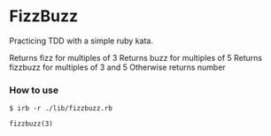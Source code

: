 # FizzBuzz

Practicing TDD with a simple ruby kata.

Returns fizz for multiples of 3
Returns buzz for multiples of 5
Returns fizzbuzz for multiples of 3 and 5
Otherwise returns number

### How to use

```shell
$ irb -r ./lib/fizzbuzz.rb

fizzbuzz(3)
```

